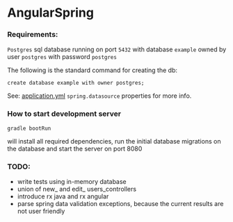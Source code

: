 # AngularSpring

### Requirements:

`Postgres` sql database running on port `5432` with database `example` owned by user `postgres` with password `postgres`

The following is the standard command for creating the db:


```
create database example with owner postgres;
```

See: [application.yml](https://github.com/AnotherFiction/AngularSpring/blob/master/src/main/resources/config/application.yml) `spring.datasource` properties for more info.

### How to start development server

```gradle bootRun``` 

will install all required dependencies, run the initial database migrations on the database and start the server on port 8080


### TODO:
 - write tests using in-memory database
 - union of new_ and edit_ users_controllers 
 - introduce rx java and rx angular
 - parse spring data validation exceptions, because the current results are not user friendly